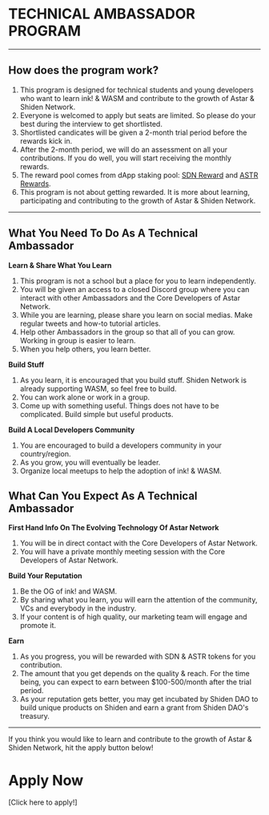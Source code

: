 # TECHNICAL AMBASSADOR PROGRAM

---
## How does the program work?
1. This program is designed for technical students and young developers who want to learn ink! & WASM and contribute to the growth of Astar & Shiden Network.
2. Everyone is welcomed to apply but seats are limited. So please do your best during the interview to get shortlisted.
3. Shortlisted candicates will be given a 2-month trial period before the rewards kick in.
4. After the 2-month period, we will do an assessment on all your contributions. If you do well, you will start receiving the monthly rewards.
5. The reward pool comes from dApp staking pool: [SDN Reward](https://shiden.subscan.io/account/ZfEuzYHyfo5TZfAx9fsntdkx2W4gDFLPwUNeqSrJTpQJXDc?tab=reward) and [ASTR Rewards](https://astar.subscan.io/account/ZfEuzYHyfo5TZfAx9fsntdkx2W4gDFLPwUNeqSrJTpQJXDc).
6. This program is not about getting rewarded. It is more about learning, participating and contributing to the growth of Astar & Shiden Network. 

---

## What You Need To Do As A Technical Ambassador

**Learn & Share What You Learn**
1. This program is not a school but a place for you to learn independently.
2. You will be given an access to a closed Discord group where you can interact with other Ambassadors and the Core Developers of Astar Network.
3. While you are learning, please share you learn on social medias. Make regular tweets and how-to tutorial articles.
4. Help other Ambassadors in the group so that all of you can grow. Working in group is easier to learn.
5. When you help others, you learn better.
  
**Build Stuff**
1. As you learn, it is encouraged that you build stuff. Shiden Network is already supporting WASM, so feel free to build.
2. You can work alone or work in a group. 
3. Come up with something useful. Things does not have to be complicated. Build simple but useful products.

**Build A Local Developers Community**
1. You are encouraged to build a developers community in your country/region.
2. As you grow, you will eventually be leader.
3. Organize local meetups to help the adoption of ink! & WASM.

## What Can You Expect As A Technical Ambassador

**First Hand Info On The Evolving Technology Of Astar Network**
1. You will be in direct contact with the Core Developers of Astar Network. 
2. You will have a private monthly meeting session with the Core Developers of Astar Network.

**Build Your Reputation**
1. Be the OG of ink! and WASM.
2. By sharing what you learn, you will earn the attention of the community, VCs and everybody in the industry.
3. If your content is of high quality, our marketing team will engage and promote it.

**Earn**
1. As you progress, you will be rewarded with SDN & ASTR tokens for you contribution.
2. The amount that you get depends on the quality & reach. For the time being, you can expect to earn between $100-500/month after the trial period.
3. As your reputation gets better, you may get incubated by Shiden DAO to build unique products on Shiden and earn a grant from Shiden DAO's treasury.

---

If you think you would like to learn and contribute to the growth of Astar & Shiden Network, hit the apply button below!

# Apply Now
[Click here to apply!]

